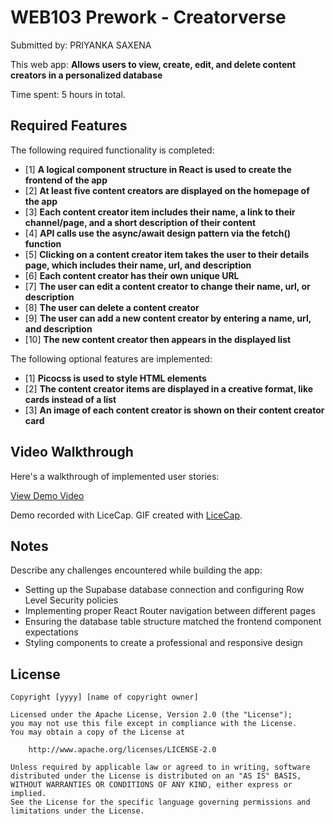 # WEB103 Prework - Creatorverse

Submitted by: PRIYANKA SAXENA

This web app: **Allows users to view, create, edit, and delete content creators in a personalized database**

Time spent: 5 hours in total.

## Required Features

The following required functionality is completed:

- [1] **A logical component structure in React is used to create the frontend of the app**
- [2] **At least five content creators are displayed on the homepage of the app**
- [3] **Each content creator item includes their name, a link to their channel/page, and a short description of their content**
- [4] **API calls use the async/await design pattern via the fetch() function**
- [5] **Clicking on a content creator item takes the user to their details page, which includes their name, url, and description**
- [6] **Each content creator has their own unique URL**
- [7] **The user can edit a content creator to change their name, url, or description**
- [8] **The user can delete a content creator**
- [9] **The user can add a new content creator by entering a name, url, and description**
- [10] **The new content creator then appears in the displayed list**

The following optional features are implemented:

- [1] **Picocss is used to style HTML elements**
- [2] **The content creator items are displayed in a creative format, like cards instead of a list**
- [3] **An image of each content creator is shown on their content creator card**

## Video Walkthrough


Here's a walkthrough of implemented user stories:

[View Demo Video](https://drive.google.com/file/d/19fOcT1ur0LX2TNZG8vzicP_vsCk_BAag/view?usp=drive_link)

Demo recorded with LiceCap.
GIF created with [LiceCap](http://www.cockos.com/licecap/).
## Notes

Describe any challenges encountered while building the app:

- Setting up the Supabase database connection and configuring Row Level Security policies
- Implementing proper React Router navigation between different pages
- Ensuring the database table structure matched the frontend component expectations
- Styling components to create a professional and responsive design

## License

    Copyright [yyyy] [name of copyright owner]

    Licensed under the Apache License, Version 2.0 (the "License");
    you may not use this file except in compliance with the License.
    You may obtain a copy of the License at

        http://www.apache.org/licenses/LICENSE-2.0

    Unless required by applicable law or agreed to in writing, software
    distributed under the License is distributed on an "AS IS" BASIS,
    WITHOUT WARRANTIES OR CONDITIONS OF ANY KIND, either express or implied.
    See the License for the specific language governing permissions and
    limitations under the License.
